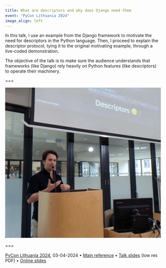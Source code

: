 ```yaml
---
title: What are descriptors and why does Django need them
event: "PyCon Lithuania 2024"
image_align: left
---
```


In this talk, I use an example from the Django framework to motivate the need for descriptors in the Python language.
Then, I proceed to explain the descriptor protocol, tying it to the original motivating example, through a live-coded demonstration.

The objective of the talk is to make sure the audience understands that frameworks (like Django) rely heavily on Python features (like descriptors) to operate their machinery.

===

![](_talk.webp)

===

[PyCon Lithuania 2024](https://pycon.lt/2024/schedule/), 03-04-2024 • [Main reference](/blog/pydonts/describing-descriptors) • [Talk slides][pdf-slides] (low res PDF) • [Online slides][snappify-slides]


[pdf-slides]: https://github.com/mathspp/talks/blob/main/20240403_pycon_lithuania_descriptors_in_django/slides.pdf
[snappify-slides]: https://snappify.com/view/93e4848a-c3dc-4c22-a195-f34e5a4323ed
